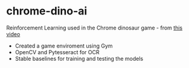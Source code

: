 # chrome-dino-ai
Reinforcement Learning used in the Chrome dinosaur game - from [this video](https://www.youtube.com/watch?v=vahwuupy81A)
- Created a game enviroment using Gym 
- OpenCV and Pytesseract for OCR 
- Stable baselines for training and testing the models 
